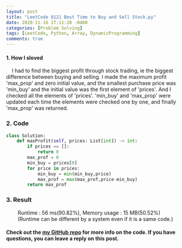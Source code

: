 ```yaml
---
layout: post
title: "LeetCode 0121 Best Time to Buy and Sell Stock.py"
date: 2020-11-16 17:11:28 -0400
categories: [Problem Solving]
tags: [LeetCode, Python, Array, DynamicProgramming]
comments: true
---
```


#### 1. How I sloved
&nbsp;&nbsp;&nbsp;&nbsp;I had to find the biggest profit through stock trading, ie the biggest difference between buying and selling. I made the maximum profit 'max_prop' and zero initial value, and the smallest purchase price was 'min_buy' and the initial value was the first element of 'prices'. And I checked all the elements of 'prices'. 'min_buy' and 'max_prop' were updated each time the elements were checked one by one, and finally 'max_prop' was returned.

### 2. Code
```python
class Solution:
    def maxProfit(self, prices: List[int]) -> int:
        if prices == []:
            return 0
        max_prof = 0
        min_buy = prices[0]
        for price in prices:
            min_buy = min(min_buy,price)
            max_prof = max(max_prof,price-min_buy)
        return max_prof
```

### 3. Result
&nbsp;&nbsp;&nbsp;&nbsp;&nbsp;&nbsp;&nbsp;&nbsp;Runtime : 56 ms(90.82%), Memory usage : 15 MB(50.52%)  
&nbsp;&nbsp;&nbsp;&nbsp;&nbsp;&nbsp;&nbsp;&nbsp;(Runtime can be different by a system even if it is a same code.)

#### Check out the [my GitHub repo][hyuk-gh] for more info on the code. If you have questions, you can leave a reply on this post.
[hyuk-gh]:   https://github.com/dlgur1994/StudyAlgorithms
